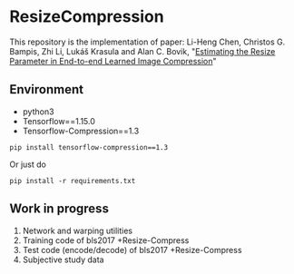 # ResizeCompression

This repository is the implementation of paper: Li-Heng Chen, Christos G. Bampis, Zhi Li, Lukáš Krasula and Alan C. Bovik, "[Estimating the Resize Parameter in End-to-end Learned Image Compression](https://link-url-here.org)"

## Environment
- python3
- Tensorflow==1.15.0
- Tensorflow-Compression==1.3
```
pip install tensorflow-compression==1.3
```
Or just do
```
pip install -r requirements.txt
```

## Work in progress
1. Network and warping utilities
2. Training code of bls2017 +Resize-Compress
3. Test code (encode/decode) of bls2017 +Resize-Compress
4. Subjective study data
